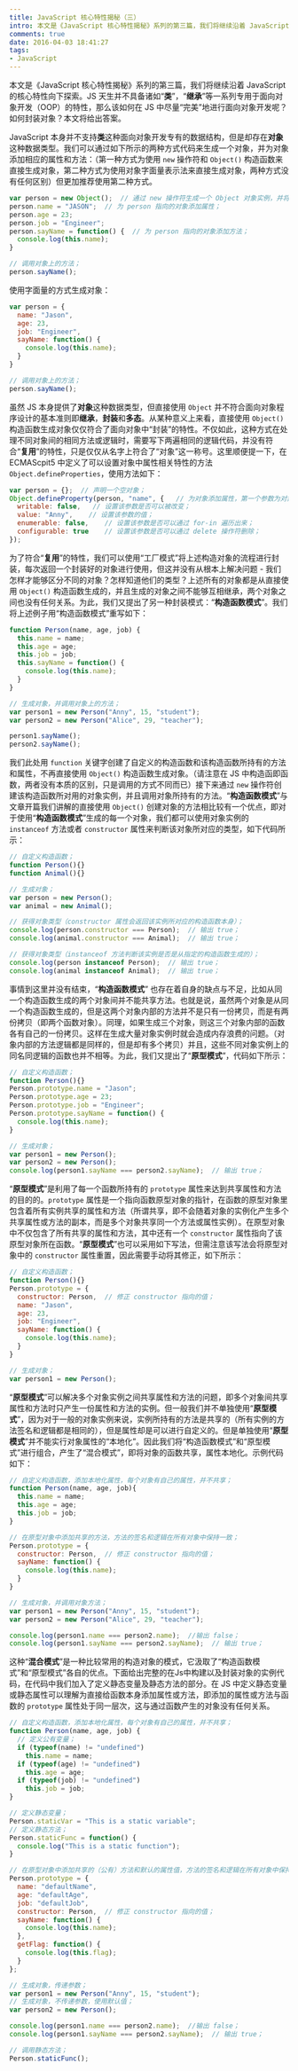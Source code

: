 ```yaml
---
title: JavaScript 核心特性揭秘（三）
intro: 本文是《JavaScript 核心特性揭秘》系列的第三篇，我们将继续沿着 JavaScript 的核心特性向下探索。JS 天生并不具备诸如“类”，“继承”等一系列专用于面向对象开发（OOP）的特性，那么该如何在 JS 中尽量“完美”地进行面向对象开发呢？如何封装对象？本文将给出答案。
comments: true
date: 2016-04-03 18:41:27
tags:
- JavaScript
---
```


本文是《JavaScript 核心特性揭秘》系列的第三篇，我们将继续沿着 JavaScript 的核心特性向下探索。JS 天生并不具备诸如“**类**”，“**继承**”等一系列专用于面向对象开发（OOP）的特性，那么该如何在 JS 中尽量“完美”地进行面向对象开发呢？如何封装对象？本文将给出答案。

JavaScript 本身并不支持**类**这种面向对象开发专有的数据结构，但是却存在**对象**这种数据类型。我们可以通过如下所示的两种方式代码来生成一个对象，并为对象添加相应的属性和方法：（第一种方式为使用 `new` 操作符和 `Object()` 构造函数来直接生成对象，第二种方式为使用对象字面量表示法来直接生成对象，两种方式没有任何区别）但更加推荐使用第二种方式。

```javascript
var person = new Object();  // 通过 new 操作符生成一个 Object 对象实例，并将引用 person 指向此对象；
person.name = "JASON";  // 为 person 指向的对象添加属性；
person.age = 23;
person.job = "Engineer";
person.sayName = function() {  // 为 person 指向的对象添加方法；
  console.log(this.name);
}

// 调用对象上的方法；
person.sayName();
```

使用字面量的方式生成对象：

```javascript
var person = {
  name: "Jason",
  age: 23,
  job: "Engineer",
  sayName: function() {
    console.log(this.name);        
  }
}

// 调用对象上的方法；
person.sayName();
```

虽然 JS 本身提供了**对象**这种数据类型，但直接使用 `Object` 并不符合面向对象程序设计的基本准则即**继承**，**封装**和**多态**。从某种意义上来看，直接使用 `Object()` 构造函数生成对象仅仅符合了面向对象中“封装”的特性。不仅如此，这种方式在处理不同对象间的相同方法或逻辑时，需要写下两遍相同的逻辑代码，并没有符合“**复用**”的特性，只是仅仅从名字上符合了“对象”这一称号。这里顺便提一下，在 ECMAScpit5 中定义了可以设置对象中属性相关特性的方法 `Object.defineProperties`，使用方法如下：

```javascript
var person = {};  // 声明一个空对象；
Object.defineProperty(person, "name", {   // 为对象添加属性，第一个参数为对象名；第二个参数为添加的属性名；第三个参数为一个属性描述对象；
  writable: false,   // 设置该参数是否可以被改变；
  value: "Anny",    // 设置该参数的值；
  enumerable: false,    // 设置该参数是否可以通过 for-in 遍历出来；
  configurable: true    // 设置该参数是否可以通过 delete 操作符删除；
});
```

为了符合“**复用**”的特性，我们可以使用“工厂模式”将上述构造对象的流程进行封装，每次返回一个封装好的对象进行使用，但这并没有从根本上解决问题 - 我们怎样才能够区分不同的对象？怎样知道他们的类型？上述所有的对象都是从直接使用 `Object()` 构造函数生成的，并且生成的对象之间不能够互相继承，两个对象之间也没有任何关系。为此，我们又提出了另一种封装模式：“**构造函数模式**”。我们将上述例子用“构造函数模式”重写如下：

```javascript
function Person(name, age, job) {
  this.name = name;
  this.age = age;
  this.job = job;
  this.sayName = function() {
    console.log(this.name);        
  }
}

// 生成对象，并调用对象上的方法；
var person1 = new Person("Anny", 15, "student");
var person2 = new Person("Alice", 29, "teacher");

person1.sayName();
person2.sayName();
```

我们此处用 `function` 关键字创建了自定义的构造函数和该构造函数所持有的方法和属性，不再直接使用 `Object()` 构造函数生成对象。（请注意在 JS 中构造函即函数，两者没有本质的区别，只是调用的方式不同而已）接下来通过 `new` 操作符创建该构造函数所对用的对象实例，并且调用对象所持有的方法。“**构造函数模式**”与文章开篇我们讲解的直接使用 `Object()` 创建对象的方法相比较有一个优点，即对于使用“**构造函数模式**”生成的每一个对象，我们都可以使用对象实例的 `instanceof` 方法或者 `constructor` 属性来判断该对象所对应的类型，如下代码所示：

```javascript
// 自定义构造函数；
function Person(){}
function Animal(){}

// 生成对象；
var person = new Person();
var animal = new Animal();

// 获得对象类型（constructor 属性会返回该实例所对应的构造函数本身）；
console.log(person.constructor === Person);  // 输出 true；
console.log(animal.constructor === Animal);  // 输出 true；

// 获得对象类型（instanceof 方法判断该实例是否是从指定的构造函数生成的）；
console.log(person instanceof Person);  // 输出 true；
console.log(animal instanceof Animal);  // 输出 true；
```

事情到这里并没有结束，“**构造函数模式**” 也存在着自身的缺点与不足，比如从同一个构造函数生成的两个对象间并不能共享方法。也就是说，虽然两个对象是从同一个构造函数生成的，但是这两个对象内部的方法并不是只有一份拷贝，而是有两份拷贝（即两个函数对象）。同理，如果生成三个对象，则这三个对象内部的函数各有自己的一份拷贝。这样在生成大量对象实例时就会造成内存浪费的问题。（对象内部的方法逻辑都是同样的，但是却有多个拷贝）并且，这些不同对象实例上的同名同逻辑的函数也并不相等。为此，我们又提出了“**原型模式**”，代码如下所示：

```javascript
// 自定义构造函数；
function Person(){}
Person.prototype.name = "Jason";
Person.prototype.age = 23;
Person.prototype.job = "Engineer";
Person.prototype.sayName = function() {
  console.log(this.name);        
}

// 生成对象；
var person1 = new Person();
var person2 = new Person();
console.log(person1.sayName === person2.sayName);  // 输出 true；
```

“**原型模式**”是利用了每一个函数所持有的 `prototype` 属性来达到共享属性和方法的目的的。`prototype` 属性是一个指向函数原型对象的指针，在函数的原型对象里包含着所有实例共享的属性和方法（所谓共享，即不会随着对象的实例化产生多个共享属性或方法的副本，而是多个对象共享同一个方法或属性实例）。在原型对象中不仅包含了所有共享的属性和方法，其中还有一个 `constructor` 属性指向了该原型对象所在函数。“**原型模式**”也可以采用如下写法，但需注意该写法会将原型对象中的 `constructor` 属性重置，因此需要手动将其修正，如下所示：

```javascript
// 自定义构造函数；
function Person(){}
Person.prototype = {
  constructor: Person,  // 修正 constructor 指向的值；
  name: "Jason",
  age: 23,
  job: "Engineer",
  sayName: function() {
    console.log(this.name);        
  }
}

// 生成对象；
var person1 = new Person();
```

“**原型模式**”可以解决多个对象实例之间共享属性和方法的问题，即多个对象间共享属性和方法时只产生一份属性和方法的实例。但一般我们并不单独使用“**原型模式**”，因为对于一般的对象实例来说，实例所持有的方法是共享的（所有实例的方法签名和逻辑都是相同的），但是属性却是可以进行自定义的。但是单独使用“**原型模式**”并不能实行对象属性的“本地化”。因此我们将“构造函数模式”和“原型模式”进行组合，产生了“混合模式”，即将对象的函数共享，属性本地化。示例代码如下：

```javascript
// 自定义构造函数，添加本地化属性，每个对象有自己的属性，并不共享；
function Person(name, age, job){
  this.name = name;
  this.age = age;
  this.job = job;
}

// 在原型对象中添加共享的方法，方法的签名和逻辑在所有对象中保持一致；
Person.prototype = {
  constructor: Person,  // 修正 constructor 指向的值；
  sayName: function() {
    console.log(this.name);        
  }
}

// 生成对象，并调用对象方法；
var person1 = new Person("Anny", 15, "student");
var person2 = new Person("Alice", 29, "teacher");

console.log(person1.name === person2.name);  //输出 false；
console.log(person1.sayName === person2.sayName);  // 输出 true；
```

这种“**混合模式**”是一种比较常用的构造对象的模式，它汲取了“构造函数模式”和“原型模式”各自的优点。下面给出完整的在Js中构建以及封装对象的实例代码，在代码中我们加入了定义静态变量及静态方法的部分。在 JS 中定义静态变量或静态属性可以理解为直接给函数本身添加属性或方法，即添加的属性或方法与函数的 `prototype` 属性处于同一层次，这与通过函数产生的对象没有任何关系。

```javascript
// 自定义构造函数，添加本地化属性，每个对象有自己的属性，并不共享；
function Person(name, age, job) {
  // 定义公有变量；
  if (typeof(name) != "undefined")
    this.name = name;
  if (typeof(age) != "undefined")
    this.age = age;
  if (typeof(job) != "undefined")
    this.job = job;
}

// 定义静态变量；
Person.staticVar = "This is a static variable";
// 定义静态方法；
Person.staticFunc = function() {
  console.log("This is a static function");   
}

// 在原型对象中添加共享的（公有）方法和默认的属性值，方法的签名和逻辑在所有对象中保持一致；
Person.prototype = {
  name: "defaultName",
  age: "defaultAge",
  job: "defaultJob",
  constructor: Person,  // 修正 constructor 指向的值；
  sayName: function() {
    console.log(this.name);        
  },
  getFlag: function() {
    console.log(this.flag);        
  }
};

// 生成对象，传递参数；
var person1 = new Person("Anny", 15, "student");
// 生成对象，不传递参数，使用默认值；
var person2 = new Person();

console.log(person1.name === person2.name);  //输出 false；
console.log(person1.sayName === person2.sayName);  // 输出 true；

// 调用静态方法；
Person.staticFunc();
```

